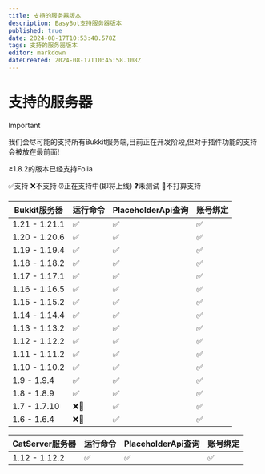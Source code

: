 ```yaml
---
title: 支持的服务器版本
description: EasyBot支持服务器版本
published: true
date: 2024-08-17T10:53:48.578Z
tags: 支持的服务器版本
editor: markdown
dateCreated: 2024-08-17T10:45:58.108Z
---
```


# 支持的服务器
> [!IMPORTANT]
>我们会尽可能的支持所有Bukkit服务端,目前正在开发阶段,但对于插件功能的支持会被放在最前面!

≥1.8.2的版本已经支持Folia

✅支持 ❌不支持
⏰正在支持中(即将上线) ❓未测试
🚫不打算支持

| Bukkit服务器  | 运行命令 | PlaceholderApi查询 | 账号绑定 |
| ------------- | -------- | ------------------ | -------- |
| 1.21 - 1.21.1 | ✅        | ✅                  | ✅        |
| 1.20 - 1.20.6 | ✅        | ✅                  | ✅        |
| 1.19 - 1.19.4 | ✅        | ✅                  | ✅        |
| 1.18 - 1.18.2 | ✅        | ✅                  | ✅        |
| 1.17 - 1.17.1 | ✅        | ✅                  | ✅        |
| 1.16 - 1.16.5 | ✅        | ✅                  | ✅        |
| 1.15 - 1.15.2 | ✅        | ✅                  | ✅        |
| 1.14 - 1.14.4 | ✅        | ✅                  | ✅        |
| 1.13 - 1.13.2 | ✅        | ✅                  | ✅        |
| 1.12 - 1.12.2 | ✅        | ✅                  | ✅        |
| 1.11 - 1.11.2 | ✅        | ✅                  | ✅        |
| 1.10 - 1.10.2 | ✅        | ✅                  | ✅        |
| 1.9 - 1.9.4   | ✅        | ✅                  | ✅        |
| 1.8 - 1.8.9   | ✅        | ✅                  | ✅        |
| 1.7 - 1.7.10  | ❌🚫       | ✅                  | ✅        |
| 1.6 - 1.6.4   | ❌🚫       | ✅                  | ✅        |


| CatServer服务器 | 运行命令 | PlaceholderApi查询 | 账号绑定 |
| --------------- | -------- | ------------------ | -------- |
| 1.12 - 1.12.2   | ✅        | ✅                  | ✅        |